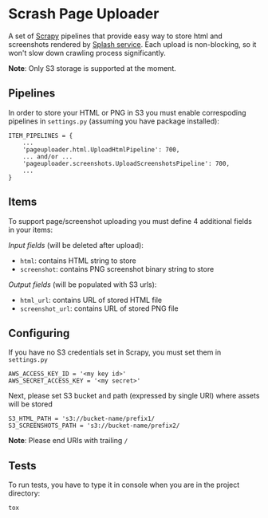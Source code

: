Scrash Page Uploader
===

A set of [Scrapy](http://scrapy.org]) pipelines that provide easy way to store html and screenshots rendered by [Splash service](http://splash.readthedocs.org/). Each upload is non-blocking, so it won't slow down crawling process significantly.

**Note**: Only S3 storage is supported at the moment.

Pipelines
---
In order to store your HTML or PNG in S3 you must enable correspoding pipelines in `settings.py` (assuming you have package installed):

	ITEM_PIPELINES = {
		...
		'pageuploader.html.UploadHtmlPipeline': 700,
		... and/or ...
		'pageuploader.screenshots.UploadScreenshotsPipeline': 700,
		...
	}
	
Items
---
To support page/screenshot uploading you must define 4 additional fields in your items:

*Input fields* (will be deleted after upload):

- `html`: contains HTML string to store
- `screenshot`: contains PNG screenshot binary string to store

*Output fields* (will be populated with S3 urls):

- `html_url`: contains URL of stored HTML file
- `screenshot_url`: contains URL of stored PNG file
	
Configuring
---
If you have no S3 credentials set in Scrapy, you must set them in `settings.py`

	AWS_ACCESS_KEY_ID = '<my key id>'
	AWS_SECRET_ACCESS_KEY = '<my secret>'
	
Next, please set S3 bucket and path (expressed by single URI) where assets will be stored

	S3_HTML_PATH = 's3://bucket-name/prefix1/
	S3_SCREENSHOTS_PATH = 's3://bucket-name/prefix2/
	
**Note**: Please end URIs with trailing `/`

Tests
---
To run tests, you have to type it in console when you are in the project directory:

	tox
